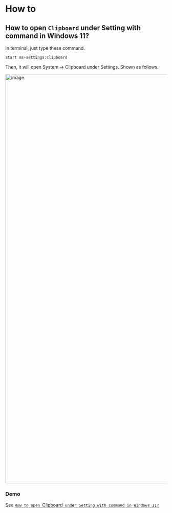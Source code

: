 # How to
## How to open `Clipboard` under Setting with command in Windows 11?
In terminal, just type these command.

```
start ms-settings:clipboard
```

Then, it will open System -> Clipboard under Settings. Shown as follows.

<img width="1279" alt="image" src="https://github.com/user-attachments/assets/902769af-a0e4-496a-8f3f-a73b67f7ee8a" />

### Demo
See [`How to open `Clipboard` under Setting with command in Windows 11?`](https://youtu.be/g27ZuMwsqms)
